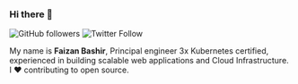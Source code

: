 ### Hi there 👋

![GitHub followers](https://img.shields.io/github/followers/faizanbashir?label=Follow%20%40faizanbashir&style=for-the-badge)
![Twitter Follow](https://img.shields.io/twitter/follow/faizanbasher?style=for-the-badge)

My name is **Faizan Bashir**, Principal engineer 3x Kubernetes certified, 
experienced in building scalable web applications and Cloud Infrastructure.
I ❤️ contributing to open source.

<!--
**faizanbashir/faizanbashir** is a ✨ _special_ ✨ repository because its `README.md` (this file) appears on your GitHub profile.

Here are some ideas to get you started:

- 🔭 I’m currently working on ...
- 🌱 I’m currently learning ...
- 👯 I’m looking to collaborate on ...
- 🤔 I’m looking for help with ...
- 💬 Ask me about ...
- 📫 How to reach me: ...
- 😄 Pronouns: ...
- ⚡ Fun fact: ...
-->
